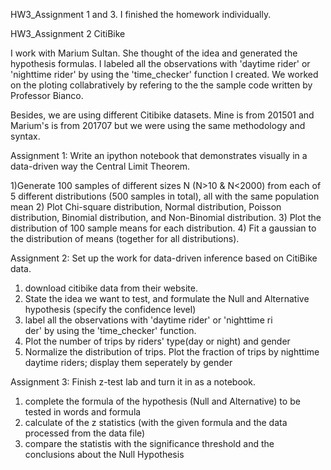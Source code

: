 HW3_Assignment 1 and 3. I finished the homework individually.

HW3_Assignment 2 CitiBike

I work with Marium Sultan. She thought of the idea and generated the hypothesis formulas. I labeled all the observations with 'daytime rider' or 'nighttime rider' by using the 'time_checker' function I created. We worked on the ploting collabratively by refering to the the sample code written by Professor Bianco.

Besides, we are using different Citibike datasets. Mine is from 201501 and Marium's is from 201707 but we were using the same methodology and syntax.

Assignment 1: Write an ipython notebook that demonstrates visually in a data-driven way the Central Limit Theorem.

1)Generate 100 samples of different sizes N (N>10 & N<2000) from each of 5 different distributions (500 samples in total), all with the same population mean
2) Plot Chi-square distribution, Normal distribution, Poisson distribution, Binomial distribution, and Non-Binomial distribution.
3) Plot the distribution of 100 sample means for each distribution.
4) Fit a gaussian to the distribution of means (together for all distributions).

Assignment 2: Set up the work for data-driven inference based on CitiBike data.

1) download citibike data from their website.
2) State the idea we want to test, and formulate the Null and Alternative hypothesis (specify the confidence level)
2) label all the observations with 'daytime rider' or 'nighttime ri\
der' by using the 'time_checker' function.
3) Plot the number of trips by riders' type(day or night) and gender
4) Normalize the distribution of trips. Plot the fraction of trips by nighttime  daytime riders; display them seperately by gender 

Assignment 3: Finish z-test lab and turn it in as a notebook.

1) complete the formula of the hypothesis (Null and Alternative) to be tested in words and formula
2) calculate of the z statistics (with the given formula and the data processed from the data file)
3) compare the statistis with the significance threshold and the conclusions about the Null Hypothesis